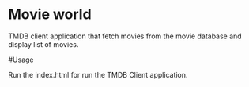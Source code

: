 # Movie world
TMDB client application that fetch movies from the movie database and display list of movies.


#Usage

Run the index.html for run the TMDB Client application.


